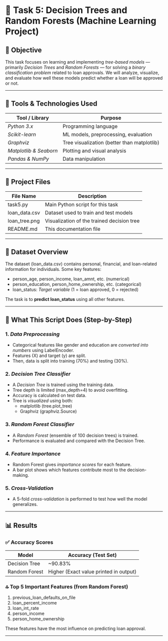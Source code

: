 # 🌳 Task 5: Decision Trees and Random Forests (Machine Learning Project)

## 🎯 Objective
This task focuses on learning and implementing *tree-based models* — primarily *Decision Trees* and *Random Forests* — for solving a *binary classification problem* related to loan approvals. We will analyze, visualize, and evaluate how well these models predict whether a loan will be approved or not.

---

## 🧰 Tools & Technologies Used
| Tool / Library     | Purpose                                      |
|--------------------|----------------------------------------------|
| *Python 3.x*     | Programming language                         |
| *Scikit-learn*   | ML models, preprocessing, evaluation         |
| *Graphviz*       | Tree visualization (better than matplotlib) |
| *Matplotlib & Seaborn* | Plotting and visual analysis             |
| *Pandas & NumPy* | Data manipulation                           |

---

## 📁 Project Files
| File Name         | Description |
|-------------------|-------------|
| task5.py        | Main Python script for this task |
| loan_data.csv   | Dataset used to train and test models |
| loan_tree.png   | Visualization of the trained decision tree |
| README.md       | This documentation file |

---

## 🔎 Dataset Overview

The dataset (loan_data.csv) contains personal, financial, and loan-related information for individuals. Some key features:
- person_age, person_income, loan_amnt, etc. (numerical)
- person_education, person_home_ownership, etc. (categorical)
- loan_status: *Target variable* (1 = loan approved, 0 = rejected)

The task is to **predict loan_status** using all other features.

---

## 🧪 What This Script Does (Step-by-Step)

### 1. *Data Preprocessing*
- Categorical features like gender and education are *converted into numbers* using LabelEncoder.
- Features (X) and target (y) are split.
- Then, data is split into training (70%) and testing (30%).

### 2. *Decision Tree Classifier*
- A *Decision Tree* is trained using the training data.
- Tree depth is limited (max_depth=4) to avoid overfitting.
- Accuracy is calculated on test data.
- Tree is *visualized* using both:
  - matplotlib (tree.plot_tree)
  - Graphviz (graphviz.Source)

### 3. *Random Forest Classifier*
- A *Random Forest* (ensemble of 100 decision trees) is trained.
- Performance is evaluated and compared with the Decision Tree.

### 4. *Feature Importance*
- Random Forest gives *importance scores* for each feature.
- A bar plot shows which features contribute most to the decision-making.

### 5. *Cross-Validation*
- A 5-fold *cross-validation* is performed to test how well the model generalizes.

---

## 📊 Results

### ✅ Accuracy Scores
| Model              | Accuracy (Test Set) |
|-------------------|---------------------|
| Decision Tree      | ~90.83%             |
| Random Forest      | Higher (Exact value printed in output) |

### 🔝 Top 5 Important Features (from Random Forest)
1. previous_loan_defaults_on_file
2. loan_percent_income
3. loan_int_rate
4. person_income
5. person_home_ownership

These features have the most influence on predicting loan approval.

---

